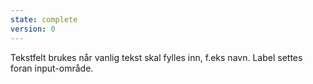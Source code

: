 ```yaml
---
state: complete
version: 0
---
```

Tekstfelt brukes når vanlig tekst skal fylles inn, f.eks navn. Label settes foran input-område.
